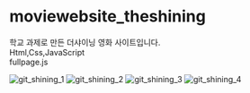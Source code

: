 # moviewebsite_theshining
학교 과제로 만든 더샤이닝 영화 사이트입니다.<br>
Html,Css,JavaScript<br>
fullpage.js

![git_shining_1](https://user-images.githubusercontent.com/114851426/214989991-a41d5a3a-23e1-40d2-8728-e1561d2a2f6c.jpg)
![git_shining_2](https://user-images.githubusercontent.com/114851426/214990010-4f485349-13fb-41d3-b4e2-4431f87f7b68.jpg)
![git_shining_3](https://user-images.githubusercontent.com/114851426/214990016-558ba266-2ed5-4b8c-b6af-35e982b4c9d1.jpg)
![git_shining_4](https://user-images.githubusercontent.com/114851426/214990024-fb227cf6-a83a-4551-a97a-4252ec36436a.jpg)
